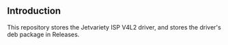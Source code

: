 Introduction
--------------
This repository stores the Jetvariety ISP V4L2 driver, and stores the driver's deb package in Releases.
